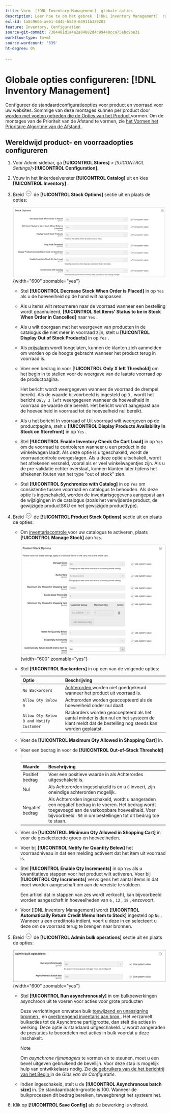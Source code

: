 ```yaml
---
title: Vorm  [!DNL Inventory Management]  globale opties
description: Leer hoe te om het gebrek  [!DNL Inventory Management]  configuratieopties voor product en voorraad voor uw websites te vormen.
exl-id: 1a8c9605-ae61-4d45-b549-64911b329203
feature: Inventory, Configuration
source-git-commit: 7384481d1a4a2a04882d4c99448cca75abc9be31
workflow-type: tm+mt
source-wordcount: '639'
ht-degree: 0%

---
```


# Globale opties configureren: [!DNL Inventory Management]

Configureer de standaardconfiguratieopties voor product en voorraad voor uw websites. Sommige van deze montages kunnen per product door [ worden met voeten getreden die de Opties van het Product ](product-options.md) vormen. Om de montages van de Prioriteit van de Afstand te vormen, zie [ het Vormen het Prioritaire Algoritme van de Afstand ](distance-priority-algorithm.md).

## Wereldwijd product- en voorraadopties configureren

1. Voor _Admin_ sidebar, ga **[!UICONTROL Stores]** > _[!UICONTROL Settings]_>**[!UICONTROL Configuration]**.

1. Vouw in het linkerdeelvenster **[!UICONTROL Catalog]** uit en kies **[!UICONTROL Inventory]** .

1. Breid ![ selecteur van de Uitbreiding ](../assets/icon-display-expand.png) de **[!UICONTROL Stock Options]** sectie uit en plaats de opties:

   ![ Opties van de Voorraad ](assets/config-catalog-inventory-stock-options.png){width="600" zoomable="yes"}

   - Stel **[!UICONTROL Decrease Stock When Order is Placed]** in op `Yes` als u de hoeveelheid op de hand wilt aanpassen.

   - Als u items wilt retourneren naar de voorraad wanneer een bestelling wordt geannuleerd, **[!UICONTROL Set Items' Status to be in Stock When Order in Cancelled]** naar `Yes` .

   - Als u wilt doorgaan met het weergeven van producten in de catalogus die niet meer in voorraad zijn, stelt u **[!UICONTROL Display Out of Stock Products]** in op `Yes` .

   - Als [ prijsalarm ](alert-setup.md) wordt toegelaten, kunnen de klanten zich aanmelden om worden op de hoogte gebracht wanneer het product terug in voorraad is.

   - Voer een bedrag in voor **[!UICONTROL Only X left Threshold]** om het begin in te stellen voor de weergave van de laatste voorraad op de productpagina.

     Het bericht wordt weergegeven wanneer de voorraad de drempel bereikt. Als de waarde bijvoorbeeld is ingesteld op `3` , wordt het bericht `Only 3 left` weergegeven wanneer de hoeveelheid in voorraad de waarde drie bereikt. Het bericht wordt aangepast aan de hoeveelheid in voorraad tot de hoeveelheid nul bereikt.

   - Als u het bericht In voorraad of Uit voorraad wilt weergeven op de productpagina, stelt u **[!UICONTROL Display Products Availability In Stock on Storefront]** in op `Yes` .

   - Stel **[!UICONTROL Enable Inventory Check On Cart Load]** in op `Yes` om de voorraad te controleren wanneer u een product in de winkelwagen laadt. Als deze optie is uitgeschakeld, wordt de voorraadcontrole overgeslagen. Als u deze optie uitschakelt, wordt het afrekenen versneld, vooral als er veel winkelwagentjes zijn. Als u de pre-validatie echter overslaat, kunnen klanten later tijdens het afrekenen fouten van het type &quot;out of stock&quot; zien.

   - Stel **[!UICONTROL Synchronize with Catalog]** in op `Yes` om consistentie tussen voorraad en catalogus te behouden. Als deze optie is ingeschakeld, worden de inventarisgegevens aangepast aan de wijzigingen in de catalogus (zoals het verwijderde product, de gewijzigde productSKU en het gewijzigde producttype).

1. Breid ![ selecteur van de Uitbreiding ](../assets/icon-display-expand.png) de **[!UICONTROL Product Stock Options]** sectie uit en plaats de opties:

   - Om [ inventariscontrole ](enable.md) voor uw catalogus te activeren, plaats **[!UICONTROL Manage Stock]** aan `Yes`.

     ![ Opties van de Voorraad van het Product ](assets/config-catalog-inventory-product-stock-options.png){width="600" zoomable="yes"}

   - Stel **[!UICONTROL Backorders]** in op een van de volgende opties:

     | Optie | Beschrijving |
     | ----- | ----- |
     | `No Backorders` | [ Achterorden ](backorders.md) worden niet goedgekeurd wanneer het product uit voorraad is. |
     | `Allow Qty Below 0` | Achterorden worden geaccepteerd als de hoeveelheid onder nul daalt. |
     | `Allow Qty Below 0 and Notify Customer` | Backorders worden geaccepteerd als het aantal minder is dan nul en het systeem de klant meldt dat de bestelling nog steeds kan worden geplaatst. |

   - Voer de **[!UICONTROL Maximum Qty Allowed in Shopping Cart]** in.

   - Voer een bedrag in voor de **[!UICONTROL Out-of-Stock Threshold]** :

     | Waarde | Beschrijving |
     | ----- |-----|
     | Positief bedrag | Voer een positieve waarde in als Achterordes uitgeschakeld is. |
     | Nul | Als Achterorden ingeschakeld is en u `0` invoert, zijn oneindige achterorden mogelijk. |
     | Negatief bedrag | Als Achterorden ingeschakeld, wordt u aangeraden een negatief bedrag in te voeren. Het bedrag wordt toegevoegd aan de verkoopbare hoeveelheid. Voer bijvoorbeeld `-50` in om bestellingen tot dit bedrag toe te staan. |

   - Voer de **[!UICONTROL Minimum Qty Allowed in Shopping Cart]** in voor de geselecteerde groep en hoeveelheden.

   - Voer bij **[!UICONTROL Notify for Quantity Below]** het voorraadniveau in dat een melding activeert dat het item uit voorraad is.

   - Stel **[!UICONTROL Enable Qty Increments]** in op `Yes` als u kwantitatieve stappen voor het product wilt activeren. Voer bij **[!UICONTROL Qty Increments]** vervolgens het aantal items in dat moet worden aangeschaft om aan de vereiste te voldoen.

     Een artikel dat in stappen van zes wordt verkocht, kan bijvoorbeeld worden aangeschaft in hoeveelheden van `6` , `12` , `18` , enzovoort.

   - Voor [!DNL Inventory Management] wordt **[!UICONTROL Automatically Return Credit Memo Item to Stock]** ingesteld op `No` . Wanneer u een creditnota indient, voert u deze in en selecteert u deze om de voorraad terug te brengen naar bronnen.

1. Breid ![ selecteur van de Uitbreiding ](../assets/icon-display-expand.png) de **[!UICONTROL Admin bulk operations]** sectie uit en plaats de opties:

   ![ BevestigingVerrichtingen van Admin ](assets/config-catalog-inventory-admin-bulk-operations.png){width="600" zoomable="yes"}

   - Stel **[!UICONTROL Run asynchronously]** in om bulkbewerkingen asynchroon uit te voeren voor acties voor grote producten

     Deze verrichtingen omvatten bulk [ toewijzend en unassigning bronnen ](bulk-assignment.md), en [ overbrengend inventaris aan bron ](inventory-transfer.md). Het verzamelt bulkacties tot de Asynchrone partijgrootte, dan stelt die acties in werking. Deze optie is standaard uitgeschakeld. U wordt aangeraden de prestaties te beoordelen met acties in bulk voordat u deze inschakelt.

     >[!NOTE]
     >
     >Om _asynchrone rijmanagers_ te vormen en te steunen, moet u een bevel uitgeven gebruikend de bevellijn. Voor deze stap is mogelijk hulp van ontwikkelaars nodig. Zie [ de gebruikers van de het berichtrij van het Begin ](https://experienceleague.adobe.com/docs/commerce-operations/configuration-guide/cli/start-message-queues.html?lang=nl-NL) in de _Gids van de Configuratie_.

   - Indien ingeschakeld, stelt u de **[!UICONTROL Asynchronous batch size]** in. De standaardbatch-grootte is 100. Wanneer de bulkprocessen dit bedrag bereiken, teweegbrengt het systeem het.

1. Klik op **[!UICONTROL Save Config]** als de bewerking is voltooid.
